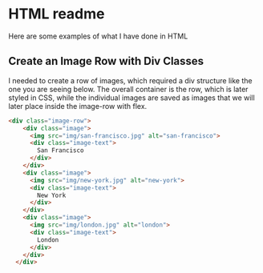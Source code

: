 # HTML readme
Here are some examples of what I have done in HTML

## Create an Image Row with Div Classes
I needed to create a row of images, which required a div structure like the one you are seeing below. The overall container is the row, which is later styled in CSS, while the individual images are saved as images that we will later place inside the image-row with flex.
```html
<div class="image-row">
    <div class="image">
      <img src="img/san-francisco.jpg" alt="san-francisco">
      <div class="image-text">
        San Francisco
      </div>
    </div>
    <div class="image">
      <img src="img/new-york.jpg" alt="new-york">
      <div class="image-text">
        New York
      </div>
    </div>
    <div class="image">
      <img src="img/london.jpg" alt="london">
      <div class="image-text">
        London
      </div>
    </div>
  </div>
```
